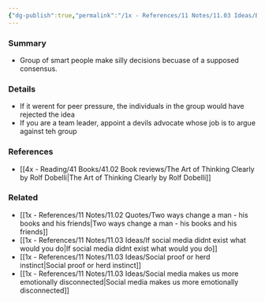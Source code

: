 ```yaml
---
{"dg-publish":true,"permalink":"/1x - References/11 Notes/11.03 Ideas/Beware of groupthink/","title":"Beware fo groupthink","noteIcon":""}
---
```



### Summary
- Group of smart people make silly decisions becuase of a supposed consensus.

### Details
- If it werent for peer pressure, the individuals in the group would have rejected the idea
- If you are a team leader, appoint a devils advocate whose job is to argue against teh group

### References
- [[4x - Reading/41 Books/41.02 Book reviews/The Art of Thinking Clearly by Rolf Dobelli\|The Art of Thinking Clearly by Rolf Dobelli]]

### Related
- [[1x - References/11 Notes/11.02 Quotes/Two ways change a man - his books and his friends\|Two ways change a man - his books and his friends]]
- [[1x - References/11 Notes/11.03 Ideas/If social media didnt exist what would you do\|If social media didnt exist what would you do]]
- [[1x - References/11 Notes/11.03 Ideas/Social proof or herd instinct\|Social proof or herd instinct]]
- [[1x - References/11 Notes/11.03 Ideas/Social media makes us more emotionally disconnected\|Social media makes us more emotionally disconnected]]
